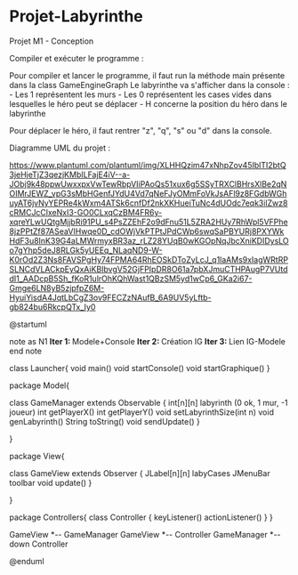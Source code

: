 # Projet-Labyrinthe
Projet M1 - Conception

Compiler et exécuter le programme :

Pour compiler et lancer le programme, il faut run la méthode main présente dans la class GameEngineGraph
Le labyrinthe va s'afficher dans la console :
        - Les 1 représentent les murs
        - Les 0 représentent les cases vides dans lesquelles le héro peut se déplacer
        - H concerne la position du héro dans le labyrinthe

Pour déplacer le héro, il faut rentrer "z", "q", "s" ou "d" dans la console.


Diagramme UML du projet :

https://www.plantuml.com/plantuml/img/XLHHQzim47xNhpZov45IblTI2btQ3jeHjeTjZ3qezjKMbILFajE4iV--a-JObj9k48ppwUwxxpxVwTewRbpVIiPAoQs51xux6g5SSyTRXClBHrsXlBe2qNOIMrJEWZ_vpG3sMbHGenfJYdU4Vd7qNeFJyOMmFoVkJsAFl9z8FGdbWGhuyAT6jvNyYEPRe4kWxm4ATSk6cnfDf2nkXKHueiTuNc4dUOdc7eqk3ilZwz8cRMCJcClxeNxI3-GO0CLxqCzBM4FR6y-xqreYLwUQtgMjjbRi91PU_s4PsZZEhF2o9dFnu51L5ZRA2HUy7RhWpl5VFPhe8jzPPtZf87ASeaVIHwqe0D_cdOWjVkPTPtJPdCWp6swqSaPBYURj8PXYWkHdF3u8InK39G4aLMWrmyxBR3az_rLZ28YUqB0wKGOpNqJbcXniKDIDysLOo7gYhp5deJ8RLGk5yUEEq_NLaqND9-W-K0rOd2Z3Ns8FAVSPgHy74FPMA64RhEOSkDToZyLcJ_q1laAMs9xIagWRtRPSLNCdVLACkpEyQxAiKBIbvgV52GjFPIpDR8O61a7pbXJmuCTHPAugP7VUtddI1_AADcpB5Sh_fKoR1ulrOhKQhWast1QBzSM5yd1wCp6_GKa2i67-Gmge6LN8yB5zjpfpZ6M-HyuiYisdA4JqtLbCgZ3ov9FECZzNAufB_6A9UV5yLftb-gb824bu6RkcpQTx_Iy0

@startuml

note as N1
  <b>Iter 1: </b>Modele+Console
  <b>Iter 2: </b>Création IG
  <b>Iter 3: </b>Lien IG-Modele
end note

class Launcher{
  void main()
  void startConsole()
  void startGraphique()
}

package Model{

class GameManager extends Observable {
  int[n][n] labyrinth (0 ok, 1 mur, -1 joueur)
  int getPlayerX()
  int getPlayerY()
  void setLabyrinthSize(int n)
  void genLabyrinth()
  String toString()
  void sendUpdate()
}

}

package View{

class GameView extends Observer {
   JLabel[n][n] labyCases
   JMenuBar toolbar
   void update()
}

}

package Controllers{
class Controller {
   keyListener()
   actionListener()
}
}

GameView *-- GameManager
GameView *-- Controller
GameManager *--down Controller

@enduml


